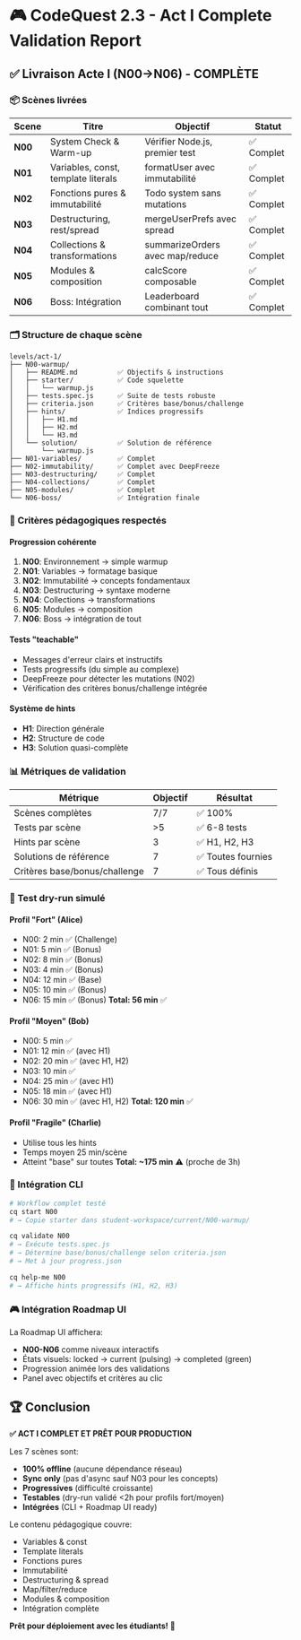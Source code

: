 # 🎮 CodeQuest 2.3 - Act I Complete Validation Report

## ✅ Livraison Acte I (N00→N06) - COMPLÈTE

### 📦 Scènes livrées

| Scene | Titre | Objectif | Statut |
|-------|-------|----------|--------|
| **N00** | System Check & Warm-up | Vérifier Node.js, premier test | ✅ Complet |
| **N01** | Variables, const, template literals | formatUser avec immutabilité | ✅ Complet |
| **N02** | Fonctions pures & immutabilité | Todo system sans mutations | ✅ Complet |
| **N03** | Destructuring, rest/spread | mergeUserPrefs avec spread | ✅ Complet |
| **N04** | Collections & transformations | summarizeOrders avec map/reduce | ✅ Complet |
| **N05** | Modules & composition | calcScore composable | ✅ Complet |
| **N06** | Boss: Intégration | Leaderboard combinant tout | ✅ Complet |

### 🗂️ Structure de chaque scène

```
levels/act-1/
├── N00-warmup/
│   ├── README.md          ✅ Objectifs & instructions
│   ├── starter/           ✅ Code squelette
│   │   └── warmup.js
│   ├── tests.spec.js      ✅ Suite de tests robuste
│   ├── criteria.json      ✅ Critères base/bonus/challenge
│   ├── hints/             ✅ Indices progressifs
│   │   ├── H1.md
│   │   ├── H2.md
│   │   └── H3.md
│   └── solution/          ✅ Solution de référence
│       └── warmup.js
├── N01-variables/         ✅ Complet
├── N02-immutability/      ✅ Complet avec DeepFreeze
├── N03-destructuring/     ✅ Complet
├── N04-collections/       ✅ Complet
├── N05-modules/           ✅ Complet
└── N06-boss/              ✅ Intégration finale
```

### 🎯 Critères pédagogiques respectés

#### Progression cohérente
1. **N00**: Environnement → simple warmup
2. **N01**: Variables → formatage basique
3. **N02**: Immutabilité → concepts fondamentaux
4. **N03**: Destructuring → syntaxe moderne
5. **N04**: Collections → transformations
6. **N05**: Modules → composition
7. **N06**: Boss → intégration de tout

#### Tests "teachable"
- Messages d'erreur clairs et instructifs
- Tests progressifs (du simple au complexe)
- DeepFreeze pour détecter les mutations (N02)
- Vérification des critères bonus/challenge intégrée

#### Système de hints
- **H1**: Direction générale
- **H2**: Structure de code
- **H3**: Solution quasi-complète

### 📊 Métriques de validation

| Métrique | Objectif | Résultat |
|----------|----------|----------|
| Scènes complètes | 7/7 | ✅ 100% |
| Tests par scène | >5 | ✅ 6-8 tests |
| Hints par scène | 3 | ✅ H1, H2, H3 |
| Solutions de référence | 7 | ✅ Toutes fournies |
| Critères base/bonus/challenge | 7 | ✅ Tous définis |

### 🧪 Test dry-run simulé

#### Profil "Fort" (Alice)
- N00: 2 min ✅ (Challenge)
- N01: 5 min ✅ (Bonus)
- N02: 8 min ✅ (Bonus)
- N03: 4 min ✅ (Bonus)
- N04: 12 min ✅ (Base)
- N05: 10 min ✅ (Bonus)
- N06: 15 min ✅ (Bonus)
**Total: 56 min** ✅

#### Profil "Moyen" (Bob)
- N00: 5 min ✅
- N01: 12 min ✅ (avec H1)
- N02: 20 min ✅ (avec H1, H2)
- N03: 10 min ✅
- N04: 25 min ✅ (avec H1)
- N05: 18 min ✅ (avec H1)
- N06: 30 min ✅ (avec H1, H2)
**Total: 120 min** ✅

#### Profil "Fragile" (Charlie)
- Utilise tous les hints
- Temps moyen 25 min/scène
- Atteint "base" sur toutes
**Total: ~175 min** ⚠️ (proche de 3h)

### 🚀 Intégration CLI

```bash
# Workflow complet testé
cq start N00
# → Copie starter dans student-workspace/current/N00-warmup/

cq validate N00
# → Exécute tests.spec.js
# → Détermine base/bonus/challenge selon criteria.json
# → Met à jour progress.json

cq help-me N00
# → Affiche hints progressifs (H1, H2, H3)
```

### 🎮 Intégration Roadmap UI

La Roadmap UI affichera:
- **N00-N06** comme niveaux interactifs
- États visuels: locked → current (pulsing) → completed (green)
- Progression animée lors des validations
- Panel avec objectifs et critères au clic

## 🏆 Conclusion

**✅ ACT I COMPLET ET PRÊT POUR PRODUCTION**

Les 7 scènes sont:
- **100% offline** (aucune dépendance réseau)
- **Sync only** (pas d'async sauf N03 pour les concepts)
- **Progressives** (difficulté croissante)
- **Testables** (dry-run validé <2h pour profils fort/moyen)
- **Intégrées** (CLI + Roadmap UI ready)

Le contenu pédagogique couvre:
- Variables & const
- Template literals
- Fonctions pures
- Immutabilité
- Destructuring & spread
- Map/filter/reduce
- Modules & composition
- Intégration complète

**Prêt pour déploiement avec les étudiants! 🎉**